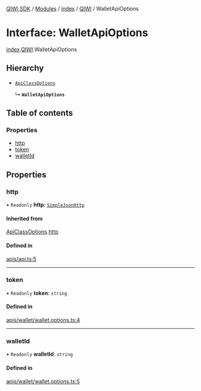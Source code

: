 [QIWI SDK](../README.md) / [Modules](../modules.md) / [index](../modules/index.md) / [QIWI](../modules/index.QIWI.md) / WalletApiOptions

# Interface: WalletApiOptions

[index](../modules/index.md).[QIWI](../modules/index.QIWI.md).WalletApiOptions

## Hierarchy

- [`ApiClassOptions`](index._internal_.ApiClassOptions.md)

  ↳ **`WalletApiOptions`**

## Table of contents

### Properties

- [http](index.QIWI.WalletApiOptions.md#http)
- [token](index.QIWI.WalletApiOptions.md#token)
- [walletId](index.QIWI.WalletApiOptions.md#walletid)

## Properties

### http

• `Readonly` **http**: [`SimpleJsonHttp`](../classes/index.QIWI.SimpleJsonHttp.md)

#### Inherited from

[ApiClassOptions](index._internal_.ApiClassOptions.md).[http](index._internal_.ApiClassOptions.md#http)

#### Defined in

[apis/api.ts:5](https://github.com/AlexXanderGrib/node-qiwi-sdk/blob/b60f8c6/src/apis/api.ts#L5)

___

### token

• `Readonly` **token**: `string`

#### Defined in

[apis/wallet/wallet.options.ts:4](https://github.com/AlexXanderGrib/node-qiwi-sdk/blob/b60f8c6/src/apis/wallet/wallet.options.ts#L4)

___

### walletId

• `Readonly` **walletId**: `string`

#### Defined in

[apis/wallet/wallet.options.ts:5](https://github.com/AlexXanderGrib/node-qiwi-sdk/blob/b60f8c6/src/apis/wallet/wallet.options.ts#L5)
